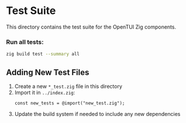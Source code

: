 # Test Suite

This directory contains the test suite for the OpenTUI Zig components.

### Run all tests:

```bash
zig build test --summary all
```

## Adding New Test Files

1. Create a new `*_test.zig` file in this directory
2. Import it in `../index.zig`:
   ```zig
   const new_tests = @import("new_test.zig");
   ```
3. Update the build system if needed to include any new dependencies
